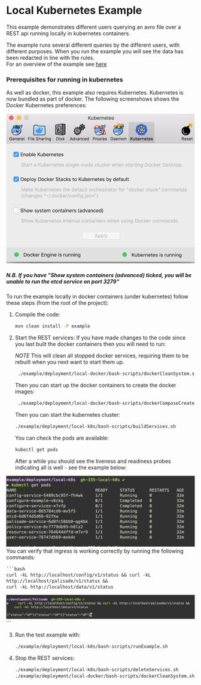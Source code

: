 # Local Kubernetes Example

This example demonstrates different users querying an avro file over a REST api running locally in kubernetes containers.

The example runs several different queries by the different users, with different purposes. When you run the example you will see the data has been redacted in line with the rules.  
For an overview of the example see [here](../../README.md)

### Prerequisites for running in kubernetes 
As well as docker, this example also requires Kubernetes. Kubernetes is now bundled as part of docker. The following
screenshows shows the Docker Kubernetes preferences:

![Alt text](./k8sPreferences.png?raw=true "Kubernetes preferences")


##### N.B. If you have "Show system containers (advanced) ticked, you will be unable to run the etcd service on port 3279"

To run the example locally in docker containers (under kubernetes) follow these steps (from the root of the project):

1. Compile the code:
    ```bash
    mvn clean install -P example
    ```

2. Start the REST services:
    If you have made changes to the code since you last built the docker containers then you will need to run:
    
    *NOTE* This will clean all stopped docker services, requiring them to be rebuilt when you next want to start them up. 
    ```bash
     ./example/deployment/local-docker/bash-scripts/dockerCleanSystem.sh
    ```

    Then you can start up the docker containers to create the docker images:
    ```bash
     ./example/deployment/local-docker/bash-scripts/dockerComposeCreateOnly.sh
    ```
    
    Then you can start the kubernetes cluster:
    ```bash
    ./example/deployment/local-k8s/bash-scripts/buildServices.sh
    ```

    You can check the pods are available:    
    ```bash
    kubectl get pods
    ```

    After a while you should see the liveness and readiness probes indicating all is well - see the example below:

![Alt text](./runningServices.png?raw=true "Running services")
    You can verify that ingress is working correctly by running the following commands:

    ```bash
    curl -kL http://localhost/config/v1/status && curl -kL http://localhost/palisade/v1/status &&
    curl -kL http://localhost/data/v1/status
![Alt text](./checkUp.png?raw=true "Is service up")
    ```
    
3. Run the test example with:
    ```bash
    ./example/deployment/local-k8s/bash-scripts/runExample.sh
    ```
    
4. Stop the REST services:
    ```bash
    ./example/deployment/local-k8s/bash-scripts/deleteServices.sh
    ./example/deployment/local-docker/bash-scripts/dockerCleanSystem.sh
    ```